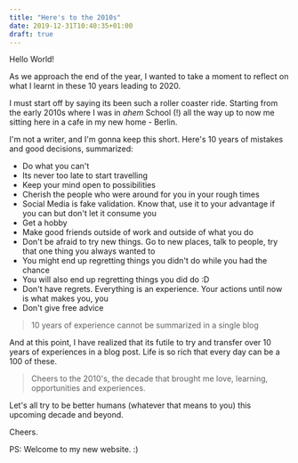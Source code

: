 ```yaml
---
title: "Here's to the 2010s"
date: 2019-12-31T10:40:35+01:00
draft: true
---
```


Hello World!

As we approach the end of the year, I wanted to take a moment to reflect on what I learnt in these 10 years leading to 2020.

I must start off by saying its been such a roller coaster ride. Starting from the early 2010s where I was in *ahem* School (!) all the way up to now me sitting here in a cafe in my new home - Berlin.

I'm not a writer, and I'm gonna keep this short. Here's 10 years of mistakes and good decisions, summarized:

- Do what you can't
- Its never too late to start travelling
- Keep your mind open to possibilities
- Cherish the people who were around for you in your rough times
- Social Media is fake validation. Know that, use it to your advantage if you can but don't let it consume you
- Get a hobby
- Make good friends outside of work and outside of what you do
- Don't be afraid to try new things. Go to new places, talk to people, try that one thing you always wanted to
- You might end up regretting things you didn't do while you had the chance
- You will also end up regretting things you did do :D
- Don't have regrets. Everything is an experience. Your actions until now is what makes you, you
- Don't give free advice

>10 years of experience cannot be summarized in a single blog

And at this point, I have realized that its futile to try and transfer over 10 years of experiences in a blog post. Life is so rich that every day can be a 100 of these.

>Cheers to the 2010's, the decade that brought me love, learning, opportunities and experiences.

Let's all try to be better humans (whatever that means to you) this upcoming decade and beyond.

Cheers.

PS: Welcome to my new website. :)